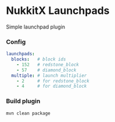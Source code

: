 # NukkitX Launchpads
Simple launchpad plugin

### Config
```yaml
launchpads:
  blocks:   # block ids
    - 152   # redstone_block
    - 57    # diamond_block
  multiple: # launch multiplier
    - 2     # for redstone_block
    - 4     # for diamond_block
```

### Build plugin
```
mvn clean package
```
